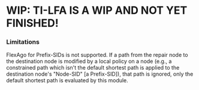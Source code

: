 
# WIP: TI-LFA IS A WIP AND NOT YET FINISHED!

### Limitations

FlexAgo for Prefix-SIDs is not supported. If a path from the repair node to the destination node is modified by a local policy on a node (e.g., a constrained path which isn't the default shortest path is applied to the destination node's "Node-SID" [a Prefix-SID]), that path is ignored, only the default shortest path is evaluated by this module.

